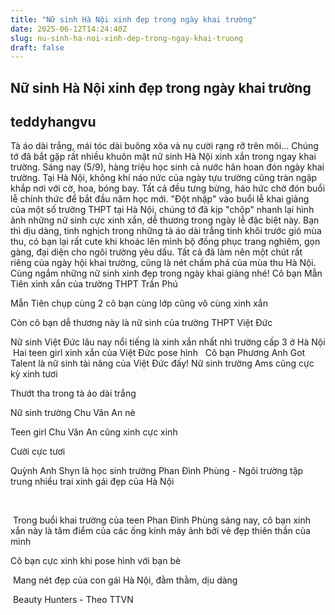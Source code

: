 ```yaml
---
title: "Nữ sinh Hà Nội xinh đẹp trong ngày khai trường"
date: 2025-06-12T14:24:40Z
slug: nu-sinh-ha-noi-xinh-dep-trong-ngay-khai-truong
draft: false
---
```


## Nữ sinh Hà Nội xinh đẹp trong ngày khai trường

## teddyhangvu

Tà áo dài trắng, mái tóc dài buông xõa và nụ cười rạng rỡ trên môi... Chúng tớ đã bắt gặp rất nhiều khuôn mặt nữ sinh Hà Nội xinh xắn trong ngay khai trường.
Sáng nay (5/9), hàng triệu học sinh cả nước hân hoan đón ngày khai trường. Tại Hà Nội, không khí náo nức của ngày tựu trường cũng tràn ngập khắp nơi với cờ, hoa, bóng bay. Tất cả đều tưng bừng, háo hức chờ đón buổi lễ chính thức để bắt đầu năm học mới.
"Đột nhập" vào buổi lễ khai giảng của một số trường THPT tại Hà Nội, chúng tớ đã kịp "chộp" nhanh lại hình ảnh những nữ sinh cực xinh xắn, dễ thương trong ngày lễ đặc biệt này. Bạn thì dịu dàng, tinh nghịch trong những tà áo dài trắng tinh khôi trước gió mùa thu, có bạn lại rất cute khi khoác lên mình bộ đồng phục trang nghiêm, gọn gàng, đại diện cho ngôi trường yêu dấu. Tất cả đã làm nên một chút rất riêng của ngày hội khai trường, cũng là nét chấm phá của mùa thu Hà Nội.
Cùng ngắm những nữ sinh xinh đẹp trong ngày khai giảng nhé!
​Cô bạn Mẫn Tiên xinh xắn của trường THPT Trần Phú

​Mẫn Tiên chụp cùng 2 cô bạn cùng lớp cũng vô cùng xinh xắn
​



​​Còn cô bạn dễ thương này là nữ sinh của trường THPT Việt Đức
​ ​ ​ 

​Nữ sinh Việt Đức lâu nay nổi tiếng là xinh xắn nhất nhì trường cấp 3 ở Hà Nội​​ ​ ​Hai teen girl xinh xắn của Việt Đức pose hình​​ ​ ​ ​Cô bạn Phương Anh Got Talent là nữ sinh tài năng của Việt Đức đấy!
​Nữ sinh trường Ams cũng cực kỳ xinh tươi

Thướt tha trong tà áo dài trắng











​​Nữ sinh trường Chu Văn An nè​​ 

​Teen girl Chu Văn An cũng xinh cực xinh


​Cười cực tươi
​ 





​Quỳnh Anh Shyn là học sinh trường Phan Đình Phùng - Ngôi trường tập trung nhiều trai xinh gái đẹp của Hà Nội

​





​ ​Trong buổi khai trường của teen Phan Đình Phùng sáng nay, cô bạn xinh xắn này là tâm điểm của các ống kính máy ảnh bởi vẻ đẹp thiên thần của mình


​Cô bạn cực xinh khi pose hình với bạn bè


​
Mang nét đẹp của con gái Hà Nội, đằm thằm, dịu dàng


​ ​Beauty Hunters - Theo TTVN​​